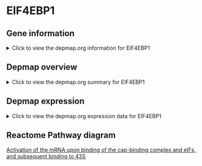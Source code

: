 <h1>EIF4EBP1</h1>

<h2>Gene information</h2>
<details>
  <summary>Click to view the depmap.org information for EIF4EBP1</summary>
  <iframe src="https://depmap.org/portal/gene/EIF4EBP1?tab=about" style="border:none;width:100%;height:800px"></iframe>
</details>

<h2>Depmap overview</h2>
<details>
  <summary>Click to view the depmap.org summary for EIF4EBP1</summary>
  <iframe src="https://depmap.org/portal/gene/EIF4EBP1?tab=overview" style="border:none;width:100%;height:800px"></iframe>
</details>

<h2>Depmap expression</h2>
<details>
  <summary>Click to view the depmap.org expression data for EIF4EBP1</summary>
  <iframe src="https://depmap.org/portal/gene/EIF4EBP1?tab=characterization" style="border:none;width:100%;height:800px"></iframe>
</details>



<h2>Reactome Pathway diagram</h2>
<a href="https://reactome.org/PathwayBrowser/#/R-HSA-72662" target="_BLANK">Activation of the mRNA upon binding of the cap-binding complex and eIFs, and subsequent binding to 43S</a>



